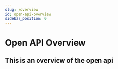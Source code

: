 ```yaml
---
slug: /overview
id: open-api-overview
sidebar_position: 0
---
```


# Open API Overview


## This is an overview of the open api